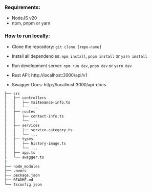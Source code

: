 ### Requirements:
- NodeJS v20
- npm, pnpm or yarn

### How to run locally:
- Clone the repository: `git clone [repo-name]`
- Install all dependencies: `npm install`, `pnpm install` or `yarn install`
- Run development server: `npm run dev`, `pnpm dev` or `yarn dev`


- Rest API: http://localhost:3000/api/v1
- Swagger Docs: http://localhost:3000/api-docs

```bash
├── src
│   ├── controllers
│   │   ├── maitenance-info.ts
│   │   └── ...
│   ├── routes
│   │   ├── contact-info.ts
│   │   └── ...
│   ├── services
│   │   ├── service-category.ts
│   │   └── ...
│   ├── types
│   │   ├── history-image.ts
│   │   └── ...
│   ├── app.ts
│   └── swagger.ts
|
├── node_modules
├── .nvmrc
├── package.json
├── README.md
└── tsconfig.json
```